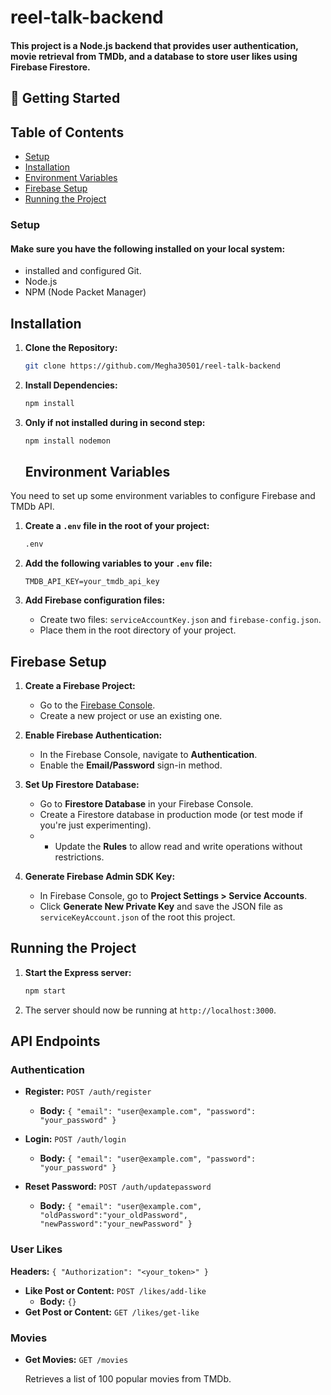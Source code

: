 # reel-talk-backend

#### This project is a Node.js backend that provides user authentication, movie retrieval from TMDb, and a database to store user likes using Firebase Firestore.

## 🚀 Getting Started

## Table of Contents

- [Setup](#setup)
- [Installation](#installation)
- [Environment Variables](#environment-variables)
- [Firebase Setup](#firebase-setup)
- [Running the Project](#running-the-project)


### Setup

#### Make sure you have the following installed on your local system:

- installed and configured Git.
- Node.js
- NPM (Node Packet Manager)


## Installation

1. **Clone the Repository:**

    ```bash
    git clone https://github.com/Megha30501/reel-talk-backend
    ```

2. **Install Dependencies:**

    ```bash
    npm install
    ```

3. **Only if not installed during in second step:**
     ```bash
    npm install nodemon
    ```
   ## Environment Variables

You need to set up some environment variables to configure Firebase and TMDb API.

1. **Create a `.env` file in the root of your project:**

    ```bash
    .env
    ```

2. **Add the following variables to your `.env` file:**

    ```env
    TMDB_API_KEY=your_tmdb_api_key
    ```

3.  **Add Firebase configuration files:**
    - Create two files: `serviceAccountKey.json` and `firebase-config.json`.
    - Place them in the root directory of your project.

   ## Firebase Setup

1. **Create a Firebase Project:**

    - Go to the [Firebase Console](https://console.firebase.google.com/).
    - Create a new project or use an existing one.

2. **Enable Firebase Authentication:**
    - In the Firebase Console, navigate to **Authentication**.
    - Enable the **Email/Password** sign-in method.

3. **Set Up Firestore Database:**
    - Go to **Firestore Database** in your Firebase Console.
    - Create a Firestore database in production mode (or test mode if you're just experimenting).
    - - Update the **Rules** to allow read and write operations without restrictions.

4. **Generate Firebase Admin SDK Key:**
    - In Firebase Console, go to **Project Settings > Service Accounts**.
    - Click **Generate New Private Key** and save the JSON file as `serviceKeyAccount.json` of the root this project.

## Running the Project

1. **Start the Express server:**

    ```bash
   npm start
    ```

2. The server should now be running at `http://localhost:3000`.



## API Endpoints

### Authentication

- **Register:** `POST /auth/register`
    - **Body:** `{ "email": "user@example.com", "password": "your_password" }`

- **Login:** `POST /auth/login`
    - **Body:** `{ "email": "user@example.com", "password": "your_password" }`

- **Reset Password:** `POST /auth/updatepassword`
    - **Body:** `{ "email": "user@example.com", "oldPassword":"your_oldPassword", "newPassword":"your_newPassword" }`

### User Likes

 **Headers:** `{ "Authorization": "<your_token>" }`
- **Like Post or Content:** `POST /likes/add-like`
  - **Body:**   `{}`   
- **Get Post or Content:** `GET /likes/get-like`
    

### Movies

- **Get Movies:** `GET /movies`

    Retrieves a list of 100 popular movies from TMDb.
